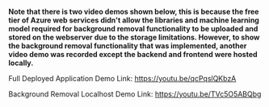 **Note that there is two video demos shown below, this is because the free tier of Azure web services didn't allow the libraries and machine learning model required for background removal functionality to be uploaded and stored on the webserver due to the storage limitations. However, to show the background removal functionality that was implemented, another video demo was recorded except the backend and frontend were hosted locally.**

Full Deployed Application Demo Link: https://youtu.be/qcPqslQKbzA

Background Removal Localhost Demo Link: https://youtu.be/TVc5O5ABQbg